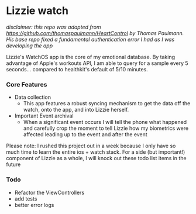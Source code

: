 # Lizzie watch
*disclaimer: this repo was adapted from https://github.com/thomaspaulmann/HeartControl by Thomas Paulmann. His base repo fixed a fundamental authentication error I had as I was developing the app*

Lizzie's WatchOS app is the core of my emotional database. By taking advantage of Apple's workouts API, I am able to query for a sample every 5 seconds... compared to healthkit's default of 5/10 minutes.
### Core Features
 - Data collection
     - This app features a robust syncing mechanism to get the data off the watch, onto the app, and into Lizzie herself.
 - Important Event archival
     - When a significant event occurs I will tell the phone what happened and carefully crop the moment to tell Lizzie how my biometrics were affected leading up to the event and after the event

Please note:
I rushed this project out in a week because I only have so much time to learn the entire ios + watch stack. For a side (but important!) component of Lizzie as a whole, I will knock out these todo list items in the future

### Todo
 - Refactor the ViewControllers
 - add tests
 - better error logs
